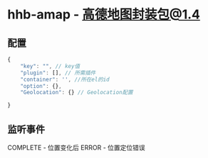 # hhb-amap - 高德地图封装包@1.4

## 配置
```js
{
	"key": "", // key值
	"plugin": [], // 所需插件
	"container": '', //所在el的id
	"option": {},
	"Geolocation": {} // Geolocation配置

}
```

## 监听事件

COMPLETE - 位置变化后
ERROR - 位置定位错误